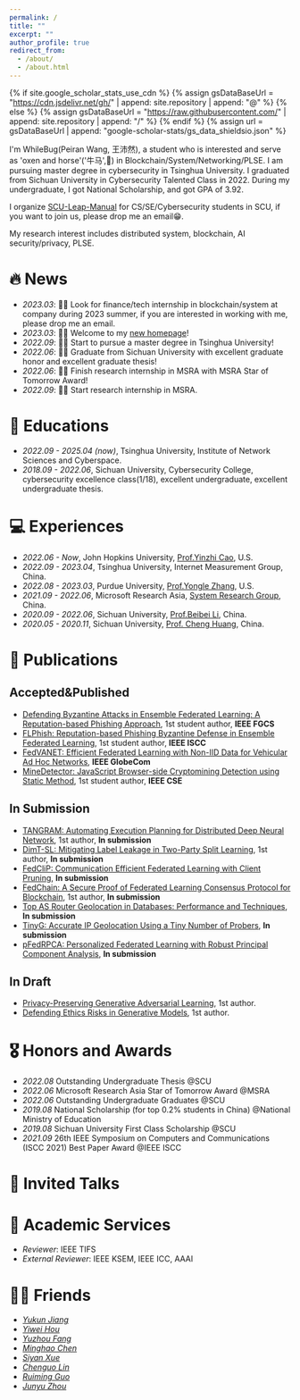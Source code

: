 ```yaml
---
permalink: /
title: ""
excerpt: ""
author_profile: true
redirect_from: 
  - /about/
  - /about.html
---
```


{% if site.google_scholar_stats_use_cdn %}
{% assign gsDataBaseUrl = "https://cdn.jsdelivr.net/gh/" | append: site.repository | append: "@" %}
{% else %}
{% assign gsDataBaseUrl = "https://raw.githubusercontent.com/" | append: site.repository | append: "/" %}
{% endif %}
{% assign url = gsDataBaseUrl | append: "google-scholar-stats/gs_data_shieldsio.json" %}

<span class='anchor' id='about-me'></span>

I'm WhileBug(Peiran Wang, 王沛然), a student who is interested and serve as 'oxen and horse'('牛马',🤪) in Blockchain/System/Networking/PLSE. I am pursuing master degree in cybersecurity in Tsinghua University. I graduated from Sichuan University in Cybersecurity Talented Class in 2022. During my undergraduate, I got National Scholarship, and got GPA of 3.92. 

I organize [SCU-Leap-Manual](https://scu-cs-runner.github.io/SurviveSCUManual/) for CS/SE/Cybersecurity students in SCU, if you want to join us, please drop me an email😁.

My research interest includes distributed system, blockchain, AI security/privacy, PLSE.


# 🔥 News
- *2023.03*: 🎉🎉 Look for finance/tech internship in blockchain/system at company during 2023 summer, if you are interested in working with me, please drop me an email.
- *2023.03*: 🎉🎉 Welcome to my [new homepage](https://whilebug.github.io)!
- *2022.09*: 🎉🎉 Start to pursue a master degree in Tsinghua University!
- *2022.06*: 🎉🎉 Graduate from Sichuan University with excellent graduate honor and excellent graduate thesis!
- *2022.06*: 🎉🎉 Finish research internship in MSRA with MSRA Star of Tomorrow Award!
- *2022.09*: 🎉🎉 Start research internship in MSRA.


# 📖 Educations
- *2022.09 - 2025.04 (now)*, Tsinghua University, Institute of Network Sciences and Cyberspace. 
- *2018.09 - 2022.06*, Sichuan University, Cybersecurity College, cybersecurity excellence class(1/18), excellent undergraduate, excellent undergraduate thesis. 


# 💻 Experiences
- *2022.06 - Now*, John Hopkins University, [Prof.Yinzhi Cao](https://yinzhicao.org/), U.S.
- *2022.09 - 2023.04*, Tsinghua University, Internet Measurement Group, China.
- *2022.08 - 2023.03*, Purdue University, [Prof.Yongle Zhang](https://yonglezh-purdue.github.io/), U.S.
- *2021.09 - 2022.06*, Microsoft Research Asia, [System Research Group](https://www.microsoft.com/en-us/research/group/systems-and-networking-research-group-asia/), China.
- *2020.09 - 2022.06*, Sichuan University, [Prof.Beibei Li](https://li-beibei.github.io/), China.
- *2020.05 - 2020.11*, Sichuan University, [Prof. Cheng Huang](https://chenghuang.org/), China.

# 📝 Publications 

## Accepted&Published

- [Defending Byzantine Attacks in Ensemble Federated Learning: A Reputation-based Phishing Approach](https://github.com), 1st student author, **IEEE FGCS**
- [FLPhish: Reputation-based Phishing Byzantine Defense in Ensemble Federated Learning](https://github.com), 1st student author, **IEEE ISCC**
- [FedVANET: Efficient Federated Learning with Non-IID Data for Vehicular Ad Hoc Networks](https://github.com), **IEEE GlobeCom**
- [MineDetector: JavaScript Browser-side Cryptomining Detection using Static Method](https://github.com), 1st student author, **IEEE CSE**

## In Submission

- [TANGRAM: Automating Execution Planning for Distributed Deep Neural Network](https://github.com), 1st author, **In submission**
- [DimT-SL: Mitigating Label Leakage in Two-Party Split Learning](https://github.com), 1st author, **In submission**
- [FedCliP: Communication Efficient Federated Learning with Client Pruning](https://github.com), **In submission**
- [FedChain: A Secure Proof of Federated Learning Consensus Protocol for Blockchain](https://github.com), 1st author, **In submission**
- [Top AS Router Geolocation in Databases: Performance and Techniques](https://github.com), **In submission**
- [TinyG: Accurate IP Geolocation Using a Tiny Number of Probers](https://github.com), **In submission**
- [pFedRPCA: Personalized Federated Learning with Robust Principal Component Analysis](https://github.com), **In submission**

## In Draft

- [Privacy-Preserving Generative Adversarial Learning](https://github.com), 1st author.
- [Defending Ethics Risks in Generative Models](https://github.com), 1st author.


# 🎖 Honors and Awards
- *2022.08* Outstanding Undergraduate Thesis @SCU
- *2022.06* Microsoft Research Asia Star of Tomorrow Award @MSRA
- *2022.06* Outstanding Undergraduate Graduates @SCU
- *2019.08* National Scholarship (for top 0.2% students in China) @National Ministry of Education 
- *2019.08* Sichuan University First Class Scholarship  @SCU
- *2021.09* 26th IEEE Symposium on Computers and Communications (ISCC 2021) Best Paper Award @IEEE ISCC

# 💬 Invited Talks

# 📰 Academic Services
- *Reviewer*: IEEE TIFS
- *External Reviewer*: IEEE KSEM, IEEE ICC, AAAI

# 💃🏻 Friends
- [*Yukun Jiang*](https://ashbringer0926.github.io/)
- [*Yiwei Hou*](https://m1llie.tech/)
- [*Yuzhou Fang*](https://about.chares.me/)
- [*Minghao Chen*](https://minhal.me/)
- [*Siyan Xue*](https://xuesyn.github.io/)
- [*Chenguo Lin*](https://chenguolin.github.io/)
- [*Ruiming Guo*](https://guoruiming.com/)
- [*Junyu Zhou*](blog.junyu33.me)